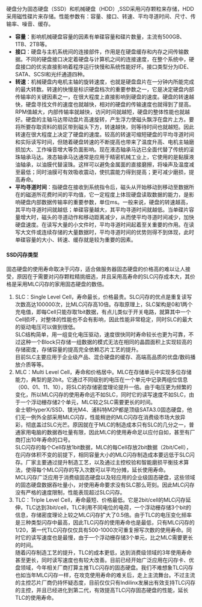 硬盘分为固态硬盘（SSD）和机械硬盘（HDD）,SSD采用闪存颗粒来存储，HDD采用磁性碟片来存储。性能参数有：容量、接口、转速、平均寻道时间、尺寸、传输率、噪音、缓存。
- **容量**：影响机械硬盘容量的因素有单碟容量和碟片数量，主流有500GB、1TB、2TB等。
- **接口**：硬盘与主机系统间的连接部件，作用是在硬盘缓存和内存之间传输数据。不同的硬盘接口决定着硬盘与计算机之间的连接速度，在整个系统中，硬盘接口的优劣直接影响着程序运行快慢和系统性能好坏。接口类型分为IDE、SATA、SCSI和光纤通道四种。
- **转速**：机械硬盘内电机主轴的旋转速度，也就是硬盘盘片在一分钟内所能完成的最大转数。转速的快慢是标识硬盘档次的重要参数之一，它是决定硬盘内部传输率的关键因素之一，在很大程度上直接影响到硬盘的速度。硬盘的转速越快，硬盘寻找文件的速度也就越快，相对的硬盘的传输速度也就得到了提高。RPM值越大，内部传输率就越快，访问时间就越短，硬盘的整体性能也就越好。硬盘的主轴马达带动盘片高速旋转，产生浮力使磁头飘浮在盘片上方。要将所要存取资料的扇区带到磁头下方，转速越快，则等待时间也就越短。因此转速在很大程度上决定了硬盘的速度。较高的转速可缩短硬盘的平均寻道时间和实际读写时间，但随着硬盘转速的不断提高也带来了温度升高、电机主轴磨损加大、工作噪音增大等负面影响。现在液态轴承马达已全面代替了传统的滚珠轴承马达。液态轴承马达通常是应用于精密机械工业上，它使用的是黏膜液油轴承，以油膜代替滚珠。这样可以避免金属面的直接磨擦，将噪声及温度减至最低；同时油膜可有效吸收震动，使抗震能力得到提高；更可减少磨损，提高寿命。
- **平均寻道时间**：指硬盘在接收到系统指令后，磁头从开始移动到移动至数据所在的磁道所花费时间的平均值，它一定程度上体现硬盘读取数据的能力，是影响硬盘内部数据传输率的重要参数，单位ms。一般来说，硬盘的转速越高，其平均寻道时间就越低；单碟容量越大，其平均寻道时间就越低。当单碟片容量增大时，磁头的寻道动作和移动距离减少，从而使平均寻道时间减少，加快硬盘速度。在读写大量的小文件时，平均寻道时间起着至关重要的作用。在读写大文件或连续存储的大量数据时，平均寻道时间的优势则得不到体现，此时单碟容量的大小、转速、缓存就是较为重要的因素。

#### SSD闪存类型
 固态硬盘的使用寿命取决于闪存，适合做服务器固态硬盘的价格高的难以让人接受，原因在于需要对闪存颗粒精挑细选，并且采用高寿命的SLC闪存成本大，其价格是采用MLC闪存的家用固态硬盘的数倍。
 
 1. SLC：Single Level Cell，寿命最长，价格最贵。SLC闪存的优点是重复读写次数高达100000次，比MLC闪存高10倍。存取原理上，SLC架构是0和1两个充电值，即每Cell只能存取1bit数据，有点儿类似于开关电路，就算其中一个Cell损坏，对整体的性能也不会有影响，因此性能非常稳定，同时SLC的最大的驱动电压可以做到很低。  
 SLC结构简单，用一组变化电压驱动，速度很快同时寿命较长也更为可靠，不过这种一个Block只存储一组数据的模式无法在相同的晶圆面积上实现较高的存储密度，存储容量的提高完全依赖芯片工艺的提升。  
 目前SLC主要应用于企业级产品、混合硬盘的缓存、高端高品质的优盘/数码播放介质等等。
 2. MLC：Multi Level Cell，寿命和价格居中。MLC在存储单元中实现多位存储能力，典型的是2bit。它通过不同级别的电压在一个单元中记录两组位信息（00、01、11、10），将SLC的存储密度理论提升一倍。由于电压更为频繁的变化，所以MLC闪存的使用寿命远不如SLC，同时它的读写速度不如SLC，由于一个浮动栅存储2个单元，MLC较之SLC需要更长的时间。  
 金士顿HyperX/SSD、镁光M4、浦科特M2P都是顶级SATA3.0固态硬盘，他们无一例外全部采用MLC闪存，性能稍逊的MLC闪存在消费级市场大放异彩，彻底盖过SLC光芒。原因就在于MLC的制造成本只有SLC的几分之一，普通家用电脑的数据吞吐量有限，因此MLC的使用寿命足以应付自如，甚至有厂商打出10年寿命的口号。  
 SLC闪存的每个Cell存放1bit数据，MLC的每Cell存放2bit数据（2bit/Cell），在闪存体积不变的前提下，相同容量大小的MLC闪存制造成本要远低于SLC闪存。厂家主要通过提升制造工艺，以及通过主控校验和智能磨损平衡技术算法，使得每个MLC闪存的写入次数可以平均分摊，延长使用寿命。  
 MCL闪存广泛应用于消费级固态硬盘以及轻应用的企业级固态硬盘，这些领域的固态硬盘数据吞吐量小，对使用寿命要求没有SLC那么苛刻。因此MLC闪存没有严格的速度限制，性能表现超过SLC闪存。
 3. TLC：Triple Level Cell，寿命最短、价格最低。它是2bit/cell的MLC闪存延伸，TLC达到3bit/cell，TLC利用不同电位的电荷，一个浮动栅存储3个bit的信息，存储密度理论上较之MLC闪存扩大了0.5倍。由于TLC的电压变化频率是三种类型闪存中最高，因此TLC闪存的使用寿命也是最低，只有MLC闪存的1/20，第一代TLC闪存仅仅具有500-1000次可重复擦写次数的使用寿命。同时它的读写速度也是最慢，由于一个浮动栅存储3个单元，比之MLC需要更长的时间。  
 随着闪存制造工艺的提升，TLC的成本更低，达到消费级领域的3年使用寿命甚至更长，同时读写速度也有较大改善。目前已经开始广泛应用在闪存卡、优盘领域，今年相关厂商打算主推TLC闪存的固态硬盘。我们不难想象TLC闪存也如当年MLC闪存一样，在攻克使用寿命的难关后，走上主流舞台。不过主流的主控芯片厂商仍持怀疑态度，目前仅仅只有Indilinx发展出有效支持TLC闪存的主控，并且已经进化到第二代，有效提高TLC闪存固态硬盘的性能，延长TLC的使用寿命。


